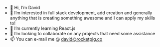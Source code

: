 - 👋 Hi, I’m David
- 👀 I’m interested in full stack development, add creation and generally anything that is creating something awesome and I can apply my skills to!
- 🌱 I’m currently learning React.js
- 💞️ I’m looking to collaborate on any projects that need some assistance
- 📫 You can e-mail me @ david@rocketpig.co


